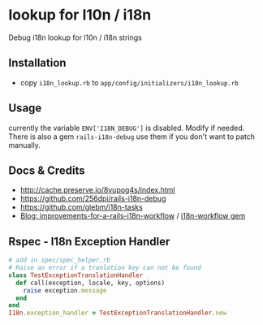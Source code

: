 # lookup for l10n / i18n

Debug i18n lookup for l10n / i18n strings

## Installation

* copy `i18n_lookup.rb` to `app/config/initializers/i18n_lookup.rb`

## Usage

currently the variable `ENV['I18N_DEBUG']` is disabled. Modify if needed.
There is also a gem `rails-i18n-debug` use them if you don't want to patch manually.

## Docs & Credits

* http://cache.preserve.io/8vupog4s/index.html
* https://github.com/256dpi/rails-i18n-debug
* https://github.com/glebm/i18n-tasks
* [Blog: improvements-for-a-rails-i18n-workflow](http://engineering.moneybird.com/posts/2014/06/10/3-improvements-for-a-rails-i18n-workflow/) / [i18n-workflow gem](https://github.com/moneybird/i18n-workflow)


## Rspec - I18n Exception Handler

```rb
# add in spec/spec_helper.rb
# Raise an error if a tranlation key can not be found
class TestExceptionTranslationHandler
  def call(exception, locale, key, options)
    raise exception.message
  end
end
I18n.exception_handler = TestExceptionTranslationHandler.new
```
